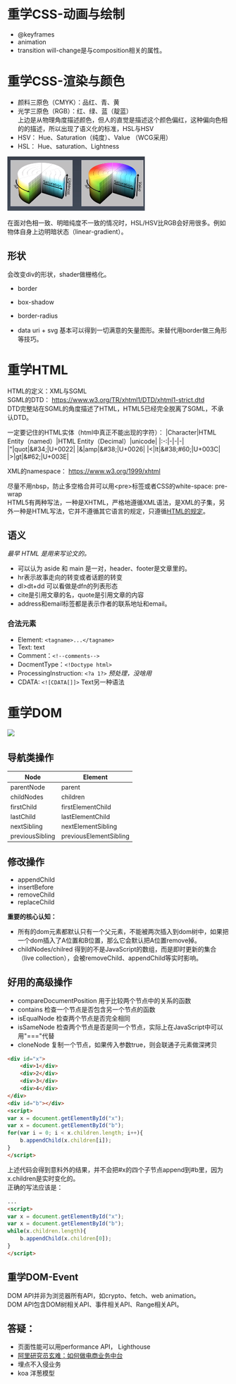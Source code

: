 # 重学CSS-动画与绘制
* @keyframes
* animation
* transition
will-change是与composition相关的属性。

# 重学CSS-渲染与颜色
* 颜料三原色（CMYK）：品红、青、黄  
* 光学三原色（RGB）：红、绿、蓝（靛蓝）  
上边是从物理角度描述颜色，但人的直觉是描述这个颜色偏红，这种偏向色相的的描述，所以出现了语义化的标准，HSL与HSV
* HSV： Hue、Saturation（纯度）、Value （WCG采用）
* HSL： Hue、saturation、Lightness  

![](./images/hsvhsl.png)

在面对色相一致、明暗纯度不一致的情况时，HSL/HSV比RGB会好用很多。例如物体自身上边明暗状态（linear-gradient）。
## 形状
会改变div的形状，shader做栅格化。
* border
* box-shadow
* border-radius

* data uri + svg 基本可以得到一切满意的矢量图形。来替代用border做三角形等技巧。

# 重学HTML
HTML的定义：XML与SGML  
SGML的DTD：
https://www.w3.org/TR/xhtml1/DTD/xhtml1-strict.dtd  
DTD完整站在SGML的角度描述了HTML，HTML5已经完全脱离了SGML，不承认DTD。  

一定要记住的HTML实体（html中真正不能出现的字符）：
|Character|HTML Entity（named）|HTML Entity（Decimal）|unicode|
|:-:|-|-|-|
|"|quot|\&#34;|U+0022|
|&|amp|\&#38;|U+0026|
|<|lt|\&#38;#60;|U+003C|
|>|gt|\&#62;|U+003E|

XML的namespace：
https://www.w3.org/1999/xhtml

尽量不用nbsp，防止多空格合并可以用\<pre\>标签或者CSS的white-space: pre-wrap  
HTML5有两种写法，一种是XHTML，严格地遵循XML语法，是XML的子集，另外一种是HTML写法，它并不遵循其它语言的规定，只遵循[HTML的规定](https://html.spec.whatwg.org/multipage/)。 

## 语义
*最早 HTML 是用来写论文的。*
* 可以认为 aside 和 main 是一对，header、footer是文章里的。
* hr表示故事走向的转变或者话题的转变
* dl>dt+dd 可以看做是dfn的列表形态
* cite是引用文章的名，quote是引用文章的内容
* address和email标签都是表示作者的联系地址和email。

### 合法元素
* Element: `<tagname>...</tagname>`
* Text: text
* Comment：`<!--comments-->`
* DocmentType：`<!Doctype html>`
* ProcessingInstruction: `<?a 1?>` *预处理，没啥用*
* CDATA: `<![CDATA[]]>` Text另一种语法

# 重学DOM

![](https://static001.geekbang.org/resource/image/6e/f6/6e278e450d8cc7122da3616fd18b9cf6.png)

## 导航类操作
|Node|Element|
|-|-|
|parentNode|parent|
|childNodes|children|
|firstChild|firstElementChild|
|lastChild|lastElementChild|
|nextSibling|nextElementSibling|
|previousSibling|previousElementSibling|

## 修改操作
* appendChild
* insertBefore
* removeChild
* replaceChild  

**重要的核心认知：**
* 所有的dom元素都默认只有一个父元素，不能被两次插入到dom树中，如果把一个dom插入了A位置和B位置，那么它会默认把A位置remove掉。
* childNodes/chilred 得到的不是JavaScript的数组，而是即时更新的集合（live collection），会被removeChild、appendChild等实时影响。

## 好用的高级操作
* compareDocumentPosition 用于比较两个节点中的关系的函数
* contains 检查一个节点是否包含另一个节点的函数
* isEqualNode 检查两个节点是否完全相同
* isSameNode 检查两个节点是否是同一个节点，实际上在JavaScript中可以用"==="代替
* cloneNode 复制一个节点，如果传入参数true，则会联通子元素做深拷贝

```html
<div id="x">
    <div>1</div>
    <div>2</div>
    <div>3</div>
    <div>4</div>
</div>
<div id="b"></div>
<script>
var x = document.getElementById("x");
var x = document.getElementById("b");
for(var i = 0; i < x.children.length; i++){
    b.appendChild(x.children[i]);
}
</script>
```
上述代码会得到意料外的结果，并不会把#x的四个子节点append到#b里，因为x.children是实时变化的。  
正确的写法应该是：
```html
...
<script>
var x = document.getElementById("x");
var x = document.getElementById("b");
while(x.children.length){
    b.appendChild(x.children[0]);
}
</script>
```

## 重学DOM-Event
DOM API并非为浏览器所有API，如crypto、fetch、web animation。  
DOM API包含DOM树相关API、事件相关API、Range相关API。

## 答疑：
* 页面性能可以用performance API， Lighthouse
* [阿里研究员玄难：如何做电商业务中台](https://yq.aliyun.com/articles/30340)
* 埋点不入侵业务
* koa 洋葱模型